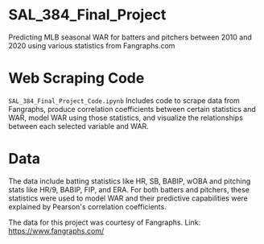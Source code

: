 # SAL_384_Final_Project
 Predicting MLB seasonal WAR for batters and pitchers between 2010 and 2020 using various statistics from Fangraphs.com

# Web Scraping Code

`SAL_384_Final_Project_Code.ipynb` Includes code to scrape data from Fangraphs, produce correlation coefficients between certain statistics and WAR, model WAR using those statistics, and visualize the relationships between each selected variable and WAR.

# Data

The data include batting statistics like HR, SB, BABIP, wOBA and pitching stats like HR/9, BABIP, FIP, and ERA. For both batters and pitchers, these statistics were used to model WAR and their predictive capabilities were explained by Pearson's correlation coefficients.

The data for this project was courtesy of Fangraphs. Link: https://www.fangraphs.com/
